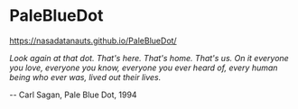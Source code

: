 # PaleBlueDot

https://nasadatanauts.github.io/PaleBlueDot/

_Look again at that dot. That's here. That's home. That's us. On it everyone you love, everyone you know, everyone you ever heard of, every human being who ever was, lived out their lives._

-- Carl Sagan, Pale Blue Dot, 1994
